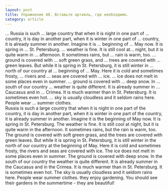 ```yaml
---
layout: post
title: Упражнение 48. Вставьте артикль, где необходимо.
category: article
---
```

<section class="question">
... Russia is such ... large country that when it is night in one part of ... country, it is day in another part, when it is winter in one part of ... country, it is already summer in another. Imagine it is ... beginning of ... May now. It is spring in ... St. Petersburg. ... weather is fine. It is still cool at...
night, but it is quite warm in ... afternoon. It sometimes rains, but ... rain is warm, too. ... ground is covered with ... soft green grass, and ... trees are covered with ... green leaves. But while it is spring in St. Petersburg, it is still winter in ... north of our country at ... beginning of ... May. Here it is cold and sometimes frosty, ... rivers and ... seas are covered with ... ice. ... ice does not melt in some places even in summer. ... ground is covered with ... deep snow. In ... south of our country ... weather is quite different. It is already summer in ... Caucasus and in ... Crimea. It is much warmer than in St. Petersburg. It is sometimes even hot. ... sky is usually cloudless and it seldom rains here. People wear ... summer clothes.
</section>

<section class="answer">
Russia is such a large country that when it is night in one part of the country, it is day in another part, when it is winter in one part of the country, it is already summer in another. Imagine it is the beginning of May now. It is spring in St. Petersburg. The weather is fine. It is still cool at night, but it is quite warm in the afternoon. It sometimes rains, but the rain is warm, too. The ground is covered with soft green grass, and the trees are covered with green leaves. But while it is spring in St. Petersburg, it is still winter in the north of our country at the beginning of May. Here it is cold and sometimes frosty, the rivers and seas are covered with ice. The ice does not melt in some places even in summer. The ground is covered with deep snow. In the south of our country the weather is quite different. It is already summer in the Caucasus and in the Crimea. It is much warmer than in St. Petersburg. It is sometimes even hot. The sky is usually cloudless and it seldom rains here. People wear summer clothes. they enjoy gardening. You should see their gardens in the summertime - they are beautiful!
</section>